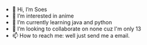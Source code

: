 - 👋 Hi, I’m Soes
- 👀 I’m interested in anime
- 🌱 I’m currently learning java and python
- 💞️ I’m looking to collaborate on none cuz I'm only 13
- 📫 How to reach me: well just send me a email.

<!---
Soes/Ky is a ✨ special ✨ repository because its `README.md` (this file) appears on your GitHub profile.
You can click the Preview link to take a look at your changes.
--->
